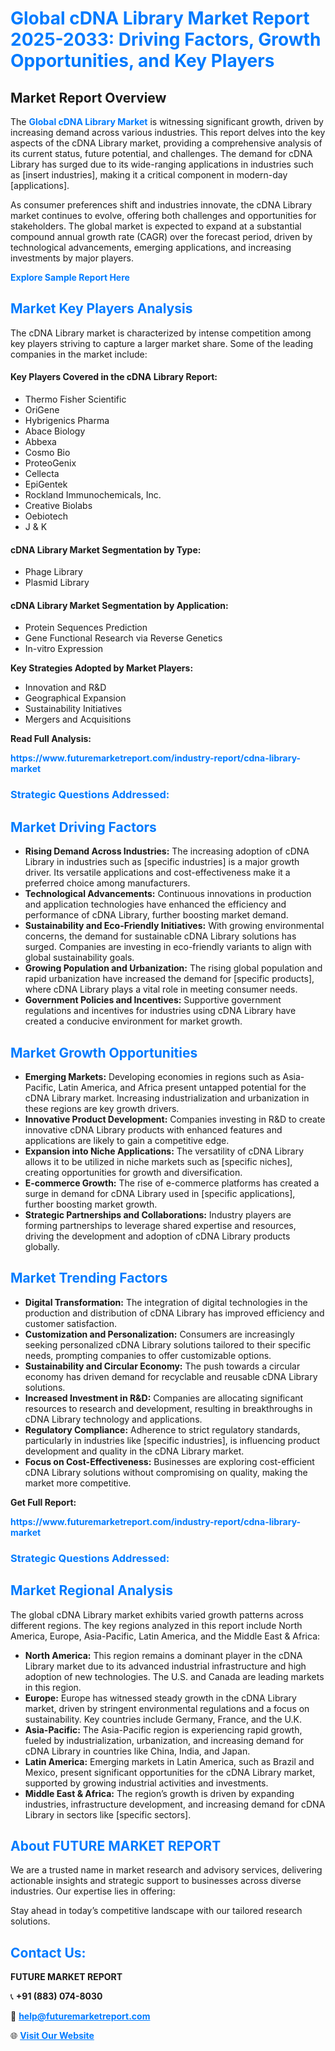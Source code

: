 <h1 style="color: #007BFF;">Global cDNA Library Market Report 2025-2033: Driving Factors, Growth Opportunities, and Key Players</h1>

<section id="overview">
<h2>Market Report Overview</h2>
<p>The <a href="https://www.futuremarketreport.com/industry-report/cdna-library-market" style="color: #007BFF; text-decoration: none;"><strong>Global cDNA Library Market</strong></a> is witnessing significant growth, driven by increasing demand across various industries. This report delves into the key aspects of the cDNA Library market, providing a comprehensive analysis of its current status, future potential, and challenges. The demand for cDNA Library has surged due to its wide-ranging applications in industries such as [insert industries], making it a critical component in modern-day [applications].</p>
<p>As consumer preferences shift and industries innovate, the cDNA Library market continues to evolve, offering both challenges and opportunities for stakeholders. The global market is expected to expand at a substantial compound annual growth rate (CAGR) over the forecast period, driven by technological advancements, emerging applications, and increasing investments by major players.</p>
</section>

<section id="overview">
<p><a href="https://www.futuremarketreport.com/request-sample/reportId=27718" style="color: #007BFF; text-decoration: none;"><strong>Explore Sample Report Here</strong></a></p>
</section>

<section id="key-players">
<h2 style="color: #007BFF;">Market Key Players Analysis</h2>
<p>The cDNA Library market is characterized by intense competition among key players striving to capture a larger market share. Some of the leading companies in the market include:</p>
<h4>Key Players Covered in the cDNA Library Report:</h4>
<ul><li>Thermo Fisher Scientific</li><li>OriGene</li><li>Hybrigenics Pharma</li><li>Abace Biology</li><li>Abbexa</li><li>Cosmo Bio</li><li>ProteoGenix</li><li>Cellecta</li><li>EpiGentek</li><li>Rockland Immunochemicals, Inc.</li><li>Creative Biolabs</li><li>Oebiotech</li><li>J &amp; K</li></ul>
<h4>cDNA Library Market Segmentation by Type:</h4>
<ul><li>Phage Library</li><li>Plasmid Library</li></ul>

<h4>cDNA Library Market Segmentation by Application:</h4>
<ul><li>Protein Sequences Prediction</li><li>Gene Functional Research via Reverse Genetics</li><li>In-vitro Expression</li></ul>
<p><strong>Key Strategies Adopted by Market Players:</strong></p>
<ul>
<li>Innovation and R&D</li>
<li>Geographical Expansion</li>
<li>Sustainability Initiatives</li>
<li>Mergers and Acquisitions</li>
</ul>
</section>

<section>
<p><strong>Read Full Analysis: </strong></p><a href="https://www.futuremarketreport.com/industry-report/cdna-library-market" style="color: #007BFF; text-decoration: none;"><strong>https://www.futuremarketreport.com/industry-report/cdna-library-market</strong></a>
<h3 style="color: #007BFF;">Strategic Questions Addressed:</h3>
</section>

<section id="driving-factors">
<h2 style="color: #007BFF;">Market Driving Factors</h2>
<ul>
<li><strong>Rising Demand Across Industries:</strong> The increasing adoption of cDNA Library in industries such as [specific industries] is a major growth driver. Its versatile applications and cost-effectiveness make it a preferred choice among manufacturers.</li>
<li><strong>Technological Advancements:</strong> Continuous innovations in production and application technologies have enhanced the efficiency and performance of cDNA Library, further boosting market demand.</li>
<li><strong>Sustainability and Eco-Friendly Initiatives:</strong> With growing environmental concerns, the demand for sustainable cDNA Library solutions has surged. Companies are investing in eco-friendly variants to align with global sustainability goals.</li>
<li><strong>Growing Population and Urbanization:</strong> The rising global population and rapid urbanization have increased the demand for [specific products], where cDNA Library plays a vital role in meeting consumer needs.</li>
<li><strong>Government Policies and Incentives:</strong> Supportive government regulations and incentives for industries using cDNA Library have created a conducive environment for market growth.</li>
</ul>
</section>

<section id="growth-opportunities">
<h2 style="color: #007BFF;">Market Growth Opportunities</h2>
<ul>
<li><strong>Emerging Markets:</strong> Developing economies in regions such as Asia-Pacific, Latin America, and Africa present untapped potential for the cDNA Library market. Increasing industrialization and urbanization in these regions are key growth drivers.</li>
<li><strong>Innovative Product Development:</strong> Companies investing in R&D to create innovative cDNA Library products with enhanced features and applications are likely to gain a competitive edge.</li>
<li><strong>Expansion into Niche Applications:</strong> The versatility of cDNA Library allows it to be utilized in niche markets such as [specific niches], creating opportunities for growth and diversification.</li>
<li><strong>E-commerce Growth:</strong> The rise of e-commerce platforms has created a surge in demand for cDNA Library used in [specific applications], further boosting market growth.</li>
<li><strong>Strategic Partnerships and Collaborations:</strong> Industry players are forming partnerships to leverage shared expertise and resources, driving the development and adoption of cDNA Library products globally.</li>
</ul>
</section>

<section id="trending-factors">
<h2 style="color: #007BFF;">Market Trending Factors</h2>
<ul>
<li><strong>Digital Transformation:</strong> The integration of digital technologies in the production and distribution of cDNA Library has improved efficiency and customer satisfaction.</li>
<li><strong>Customization and Personalization:</strong> Consumers are increasingly seeking personalized cDNA Library solutions tailored to their specific needs, prompting companies to offer customizable options.</li>
<li><strong>Sustainability and Circular Economy:</strong> The push towards a circular economy has driven demand for recyclable and reusable cDNA Library solutions.</li>
<li><strong>Increased Investment in R&D:</strong> Companies are allocating significant resources to research and development, resulting in breakthroughs in cDNA Library technology and applications.</li>
<li><strong>Regulatory Compliance:</strong> Adherence to strict regulatory standards, particularly in industries like [specific industries], is influencing product development and quality in the cDNA Library market.</li>
<li><strong>Focus on Cost-Effectiveness:</strong> Businesses are exploring cost-efficient cDNA Library solutions without compromising on quality, making the market more competitive.</li>
</ul>
</section>

<section>
<p><strong>Get Full Report: </strong></p><a href="https://www.futuremarketreport.com/industry-report/cdna-library-market" style="color: #007BFF; text-decoration: none;"><strong>https://www.futuremarketreport.com/industry-report/cdna-library-market</strong></a>
<h3 style="color: #007BFF;">Strategic Questions Addressed:</h3>
</section>


<section id="regional-analysis">
<h2 style="color: #007BFF;">Market Regional Analysis</h2>
<p>The global cDNA Library market exhibits varied growth patterns across different regions. The key regions analyzed in this report include North America, Europe, Asia-Pacific, Latin America, and the Middle East & Africa:</p>
<ul>
<li><strong>North America:</strong> This region remains a dominant player in the cDNA Library market due to its advanced industrial infrastructure and high adoption of new technologies. The U.S. and Canada are leading markets in this region.</li>
<li><strong>Europe:</strong> Europe has witnessed steady growth in the cDNA Library market, driven by stringent environmental regulations and a focus on sustainability. Key countries include Germany, France, and the U.K.</li>
<li><strong>Asia-Pacific:</strong> The Asia-Pacific region is experiencing rapid growth, fueled by industrialization, urbanization, and increasing demand for cDNA Library in countries like China, India, and Japan.</li>
<li><strong>Latin America:</strong> Emerging markets in Latin America, such as Brazil and Mexico, present significant opportunities for the cDNA Library market, supported by growing industrial activities and investments.</li>
<li><strong>Middle East & Africa:</strong> The region’s growth is driven by expanding industries, infrastructure development, and increasing demand for cDNA Library in sectors like [specific sectors].</li>
</ul>
</section>

<footer>
<h2 style="color: #007BFF;">About FUTURE MARKET REPORT</h2>
<p>We are a trusted name in market research and advisory services, delivering actionable insights and strategic support to businesses across diverse industries. Our expertise lies in offering:</p>

<p>Stay ahead in today’s competitive landscape with our tailored research solutions.</p>

<h2 style="color: #007BFF;">Contact Us:</h2>
<p><strong>FUTURE MARKET REPORT</strong></p>
<p>📞 <strong>+91 (883) 074-8030</strong></p>
<p>📧 <strong><a href="mailto:help@futuremarketreport.com" style="color: #007BFF;">help@futuremarketreport.com</a></strong></p>
<p>🌐 <strong><a href="https://www.futuremarketreport.com/" style="color: #007BFF;">Visit Our Website</a></strong></p>
</footer>